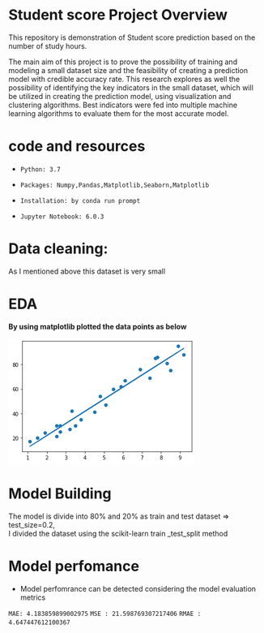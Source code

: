# Student score Project  Overview
This repository is demonstration of Student score prediction based on the number of study hours.

The main aim of this project is to prove the possibility of training and modeling a small dataset size and the feasibility of creating a prediction model with credible accuracy rate. This research explores as well the possibility of identifying the key indicators in the small dataset, which will be utilized in creating the prediction model, using visualization and clustering algorithms. Best indicators were fed into multiple machine learning algorithms to evaluate them for the most accurate model.
  
 # code and resources
 
 * `Python: 3.7`

* `Packages: Numpy,Pandas,Matplotlib,Seaborn,Matplotlib`

* `Installation: by conda run prompt`

* `Jupyter Notebook: 6.0.3`

 # Data cleaning: 
 As I mentioned above this dataset is very small
 
 # EDA
 **By using matplotlib plotted the data points as below**
 
 ![](https://github.com/Jyothif/Predicting-_Student-Score_Linear-Regression/blob/main/images/Student%20score.png)
 
 # Model Building
 
 The model is divide into 80% and 20% as train and test dataset => test_size=0.2,  
 I divided the dataset using the scikit-learn train _test_split method
 
 # Model perfomance
 
 * Model perfomrance can be detected considering the model evaluation metrics
 
`MAE: 4.183859899002975`
`MSE : 21.598769307217406`
`RMAE : 4.647447612100367`
